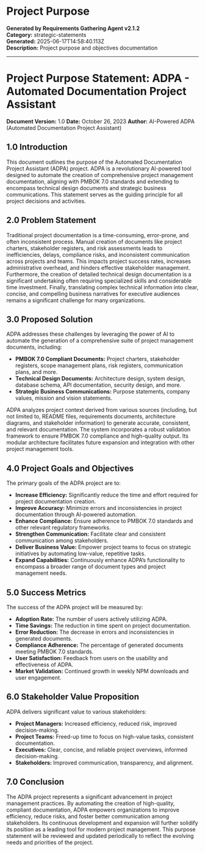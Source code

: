 # Project Purpose

**Generated by Requirements Gathering Agent v2.1.2**  
**Category:** strategic-statements  
**Generated:** 2025-06-17T14:58:40.113Z  
**Description:** Project purpose and objectives documentation

---

# Project Purpose Statement: ADPA - Automated Documentation Project Assistant

**Document Version:** 1.0
**Date:** October 26, 2023
**Author:** AI-Powered ADPA (Automated Documentation Project Assistant)


## 1.0 Introduction

This document outlines the purpose of the Automated Documentation Project Assistant (ADPA) project.  ADPA is a revolutionary AI-powered tool designed to automate the creation of comprehensive project management documentation, aligning with PMBOK 7.0 standards and extending to encompass technical design documents and strategic business communications. This statement serves as the guiding principle for all project decisions and activities.


## 2.0 Problem Statement

Traditional project documentation is a time-consuming, error-prone, and often inconsistent process.  Manual creation of documents like project charters, stakeholder registers, and risk assessments leads to inefficiencies, delays, compliance risks, and inconsistent communication across projects and teams.  This impacts project success rates, increases administrative overhead, and hinders effective stakeholder management.  Furthermore, the creation of detailed technical design documentation is a significant undertaking often requiring specialized skills and considerable time investment.  Finally, translating complex technical information into clear, concise, and compelling business narratives for executive audiences remains a significant challenge for many organizations.


## 3.0 Proposed Solution

ADPA addresses these challenges by leveraging the power of AI to automate the generation of a comprehensive suite of project management documents, including:

* **PMBOK 7.0 Compliant Documents:** Project charters, stakeholder registers, scope management plans, risk registers, communication plans, and more.
* **Technical Design Documents:** Architecture design, system design, database schema, API documentation, security design, and more.
* **Strategic Business Communications:** Purpose statements, company values, mission and vision statements.

ADPA analyzes project context derived from various sources (including, but not limited to, README files, requirements documents, architecture diagrams, and stakeholder information) to generate accurate, consistent, and relevant documentation.  The system incorporates a robust validation framework to ensure PMBOK 7.0 compliance and high-quality output.  Its modular architecture facilitates future expansion and integration with other project management tools.


## 4.0 Project Goals and Objectives

The primary goals of the ADPA project are to:

* **Increase Efficiency:** Significantly reduce the time and effort required for project documentation creation.
* **Improve Accuracy:** Minimize errors and inconsistencies in project documentation through AI-powered automation.
* **Enhance Compliance:** Ensure adherence to PMBOK 7.0 standards and other relevant regulatory frameworks.
* **Strengthen Communication:** Facilitate clear and consistent communication among stakeholders.
* **Deliver Business Value:** Empower project teams to focus on strategic initiatives by automating low-value, repetitive tasks.
* **Expand Capabilities:**  Continuously enhance ADPA’s functionality to encompass a broader range of document types and project management needs.


## 5.0 Success Metrics

The success of the ADPA project will be measured by:

* **Adoption Rate:** The number of users actively utilizing ADPA.
* **Time Savings:** The reduction in time spent on project documentation.
* **Error Reduction:** The decrease in errors and inconsistencies in generated documents.
* **Compliance Adherence:** The percentage of generated documents meeting PMBOK 7.0 standards.
* **User Satisfaction:** Feedback from users on the usability and effectiveness of ADPA.
* **Market Validation:** Continued growth in weekly NPM downloads and user engagement.


## 6.0 Stakeholder Value Proposition

ADPA delivers significant value to various stakeholders:

* **Project Managers:** Increased efficiency, reduced risk, improved decision-making.
* **Project Teams:** Freed-up time to focus on high-value tasks, consistent documentation.
* **Executives:** Clear, concise, and reliable project overviews, informed decision-making.
* **Stakeholders:** Improved communication, transparency, and alignment.


## 7.0 Conclusion

The ADPA project represents a significant advancement in project management practices. By automating the creation of high-quality, compliant documentation, ADPA empowers organizations to improve efficiency, reduce risks, and foster better communication among stakeholders.  Its continuous development and expansion will further solidify its position as a leading tool for modern project management.  This purpose statement will be reviewed and updated periodically to reflect the evolving needs and priorities of the project.
